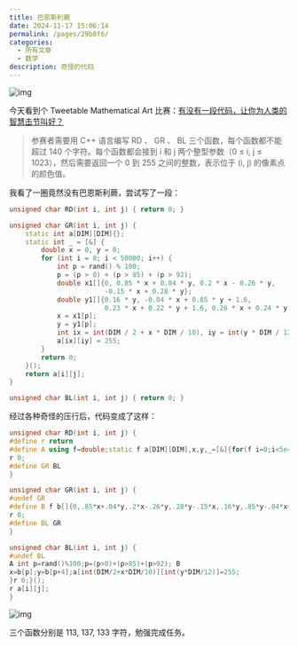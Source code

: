 ```yaml
---
title: 巴恩斯利蕨
date: 2024-11-17 15:06:14
permalink: /pages/29b8f6/
categories:
  - 所有文章
  - 数学
description: 奇怪的代码
---
```


![img](/img/29b8f6-0.png)

今天看到个 Tweetable Mathematical Art 比赛：[有没有一段代码，让你为人类的智慧击节叫好？](https://www.zhihu.com/question/30262900/answer/48741026)

> 参赛者需要用 C++ 语言编写 RD 、 GR 、 BL 三个函数，每个函数都不能超过 140 个字符。每个函数都会接到 i 和 j 两个整型参数（0 ≤ i, j ≤ 1023），然后需要返回一个 0 到 255 之间的整数，表示位于 (i, j) 的像素点的颜色值。

我看了一圈竟然没有巴恩斯利蕨，尝试写了一段：

```cpp
unsigned char RD(int i, int j) { return 0; }

unsigned char GR(int i, int j) {
    static int a[DIM][DIM]{};
    static int _ = [&] {
        double x = 0, y = 0;
        for (int i = 0; i < 50000; i++) {
            int p = rand() % 100;
            p = (p > 0) + (p > 85) + (p > 92);
            double x1[]{0, 0.85 * x + 0.04 * y, 0.2 * x - 0.26 * y,
                        -0.15 * x + 0.28 * y};
            double y1[]{0.16 * y, -0.04 * x + 0.85 * y + 1.6,
                        0.23 * x + 0.22 * y + 1.6, 0.26 * x + 0.24 * y + 0.44};
            x = x1[p];
            y = y1[p];
            int ix = int(DIM / 2 + x * DIM / 10), iy = int(y * DIM / 12);
            a[ix][iy] = 255;
        }
        return 0;
    }();
    return a[i][j];
}

unsigned char BL(int i, int j) { return 0; }
```

经过各种奇怪的压行后，代码变成了这样：

```cpp
unsigned char RD(int i, int j) {
#define r return
#define A using f=double;static f a[DIM][DIM],x,y,_=[&]{for(f i=0;i<5e4;i++){
r 0;
#define GR BL
}

unsigned char GR(int i, int j) {
#undef GR
#define B f b[]{0,.85*x+.04*y,.2*x-.26*y,.28*y-.15*x,.16*y,.85*y-.04*x+1.6,.23*x+.22*y+1.6,.26*x+.24*y+.44};
r 0;
#define BL GR
}

unsigned char BL(int i, int j) {
#undef BL
A int p=rand()%100;p=(p>0)+(p>85)+(p>92); B
x=b[p];y=b[p+4];a[int(DIM/2+x*DIM/10)][int(y*DIM/12)]=255;
}r 0;}();
r a[i][j];
}
```

![img](/img/29b8f6-1.png)

三个函数分别是 113, 137, 133 字符，勉强完成任务。
